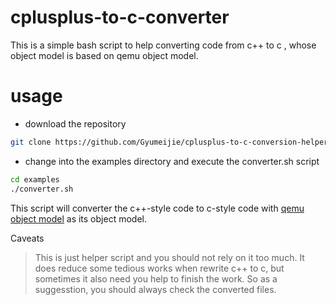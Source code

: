 # cplusplus-to-c-converter
This is a simple bash script to help converting code from c++ to c , whose object model is based on qemu object model.

# usage
- download the repository
```bash
git clone https://github.com/Gyumeijie/cplusplus-to-c-conversion-helper.git
```
- change into the examples directory and execute the converter.sh script
```bash
cd examples
./converter.sh
```
This script will converter the c++-style code to c-style code with [qemu object model](https://github.com/Gyumeijie/qemu-object-model) as its object model.

Caveats
> This is just helper script and you should not rely on it too much. It does reduce some tedious works when rewrite c++ to c, but sometimes it also need you help to finish the work. So as a suggesstion, you should always check the converted files.
